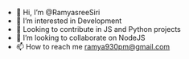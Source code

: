 - 👋 Hi, I’m @RamyasreeSiri
- 👀 I’m interested in Development
- 🌱 Looking to contribute in JS and Python projects
- 💞️ I’m looking to collaborate on NodeJS
- 📫 How to reach me ramya930pm@gmail.com

<!---
RamyasreeSiri/RamyasreeSiri is a ✨ special ✨ repository because its `README.md` (this file) appears on your GitHub profile.
You can click the Preview link to take a look at your changes.
--->
